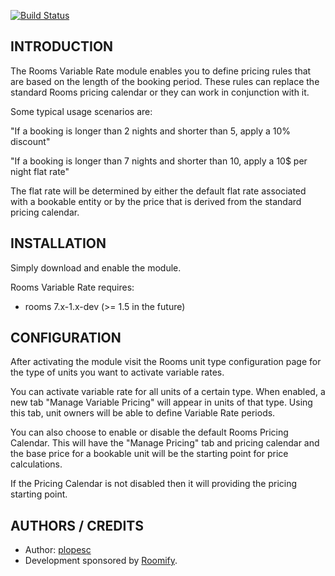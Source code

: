 [![Build Status](https://travis-ci.org/Roomify/rooms_variable_rate.svg?branch=tests)](https://travis-ci.org/Roomify/rooms_variable_rate)

INTRODUCTION
------------

The Rooms Variable Rate module enables you to define pricing rules that are
based on the length of the booking period. These rules can replace the
standard Rooms pricing calendar or they can work in conjunction with it.

Some typical usage scenarios are:

"If a booking is longer than 2 nights and shorter than 5, apply a 10% discount"

"If a booking is longer than 7 nights and shorter than 10, apply a 10$ per night
flat rate"

The flat rate will be determined by either the default flat rate associated
with a bookable entity or by the price that is derived from the standard pricing
calendar.

INSTALLATION
------------

Simply download and enable the module.

Rooms Variable Rate requires:

* rooms 7.x-1.x-dev (>= 1.5 in the future)

CONFIGURATION
-------------

After activating the module visit the Rooms unit type configuration page for
the type of units you want to activate variable rates.

You can activate variable rate for all units of a certain type. When enabled, a
new tab "Manage Variable Pricing" will appear in units of that type. Using this
tab, unit owners will be able to define Variable Rate periods.

You can also choose to enable or disable the default Rooms Pricing Calendar. This
will have the "Manage Pricing" tab and pricing calendar and the base price for a
bookable unit will be the starting point for price calculations.

If the Pricing Calendar is not disabled then it will providing the pricing
starting point.

AUTHORS / CREDITS
-----------------

* Author: [plopesc](http://drupal.org/u/plopesc)
* Development sponsored by [Roomify](http://roomify.us).
